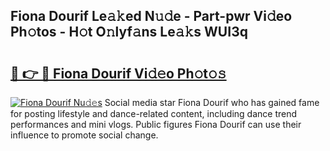 ## Fiona Dourif Le𝚊𝚔ed N𝚞𝚍e - Part-pwr Vi𝚍eo Ph𝚘tos - H𝚘t O𝚗lyf𝚊ns Le𝚊𝚔s WUI3q

# <h2><a href="http://hf8wbr.feru.top/?c=Fiona+Dourif">🔗 👉 🔴 Fiona Dourif Vi𝚍𝚎o Ph𝚘t𝚘𝚜</a></h2>

[![Fiona Dourif Nu𝚍𝚎s](https://i.imgur.com/0TWrTi3.gif)](http://hf8wbr.feru.top/?c=Fiona+Dourif)
Social media star Fiona Dourif who has gained fame for posting lifestyle and dance-related content, including dance trend performances and mini vlogs. Public figures Fiona Dourif can use their influence to promote social change. 
